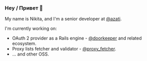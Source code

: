 ### Hey / Привет 👋

My name is Nikita, and I'm a senior developer at [@azati](https://github.com/azati).

I'm currently working on:

* OAuth 2 provider as a Rails engine - [@doorkeeper](https://github.com/doorkeeper-gem/doorkeeper/pulls) and related ecosystem.
* Proxy lists fetcher and validator - [@proxy_fetcher](https://github.com/nbulaj/proxy_fetcher).
* ... and other OSS.
